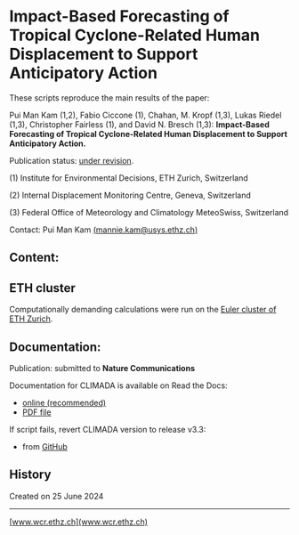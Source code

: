 # Impact-Based Forecasting of Tropical Cyclone-Related Human Displacement to Support Anticipatory Action

These scripts reproduce the main results of the paper:

Pui Man Kam (1,2), Fabio Ciccone (1), Chahan, M. Kropf (1,3), Lukas Riedel (1,3), Christopher Fairless (1), and David N. Bresch (1,3): **Impact-Based Forecasting of Tropical Cyclone-Related Human Displacement to Support Anticipatory Action.**

Publication status: [under revision](https://www.researchsquare.com/article/rs-3682198/v1).

(1) Institute for Environmental Decisions, ETH Zurich, Switzerland

(2) Internal Displacement Monitoring Centre, Geneva, Switzerland

(3) Federal Office of Meteorology and Climatology MeteoSwiss, Switzerland

Contact: Pui Man Kam [(mannie.kam@usys.ethz.ch)](mannie.kam@usys.ethz.ch)

## Content:


## ETH cluster
Computationally demanding calculations were run on the [Euler cluster of ETH Zurich](https://scicomp.ethz.ch/wiki/Euler).

## Documentation:
Publication: submitted to **Nature Communications**

Documentation for CLIMADA is available on Read the Docs:
* [online (recommended)](https://climada-python.readthedocs.io/en/stable/)
* [PDF file](https://buildmedia.readthedocs.org/media/pdf/climada-python/stable/climada-python.pdf)

If script fails, revert CLIMADA version to release v3.3:
* from [GitHub](https://github.com/CLIMADA-project/climada_python/releases/tag/v3.1.2)

## History

Created on 25 June 2024

-----

[www.wcr.ethz.ch](www.wcr.ethz.ch)
